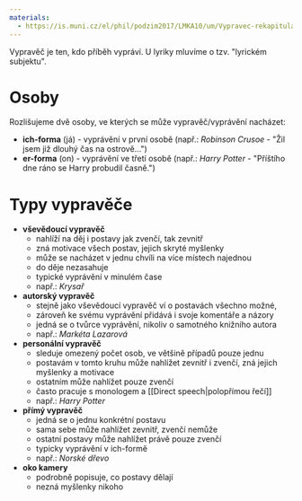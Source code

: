 ```yaml
---
materials:
  - https://is.muni.cz/el/phil/podzim2017/LMKA10/um/Vypravec-rekapitulace.pdf
---
```

Vypravěč je ten, kdo příběh vypráví. U lyriky mluvíme o tzv. "lyrickém subjektu".
# Osoby
Rozlišujeme dvě osoby, ve kterých se může vypravěč/vyprávění nacházet:
- **ich-forma** (já) - vyprávění v první osobě (např.: *Robinson Crusoe* - "Žil jsem již dlouhý čas na ostrově...")
- **er-forma** (on) - vyprávění ve třetí osobě (např.: *Harry Potter* - "Příštího dne ráno se Harry probudil časně.")
# Typy vypravěče
- **vševědoucí vypravěč**
	- nahlíží na děj i postavy jak zvenčí, tak zevnitř
	- zná motivace všech postav, jejich skryté myšlenky
	- může se nacházet v jednu chvíli na více místech najednou
	- do děje nezasahuje
	- typické vyprávění v minulém čase
	- např.: *Krysař*
- **autorský vypravěč**
	- stejně jako vševědoucí vypravěč ví o postavách všechno možné,
	- zároveň ke svému vyprávění přidává i svoje komentáře a názory
	- jedná se o tvůrce vyprávění, nikoliv o samotného knižního autora
	- např.: *Markéta Lazarová*
- **personální vypravěč**
	- sleduje omezený počet osob, ve většině případů pouze jednu
	- postavám v tomto kruhu může nahlížet zevnitř i zvenčí, zná jejich myšlenky a motivace
	- ostatním může nahlížet pouze zvenčí
	- často pracuje s monologem a [[Direct speech|polopřímou řečí]]
	- např.: *Harry Potter*
- **přímý vypravěč**
	- jedná se o jednu konkrétní postavu
	- sama sebe může nahlížet zevnitř, zvenčí nemůže
	- ostatní postavy může nahlížet právě pouze zvenčí
	- typicky vyprávění v ich-formě
	- např.: *Norské dřevo*
- **oko kamery**
	- podrobně popisuje, co postavy dělají
	- nezná myšlenky nikoho